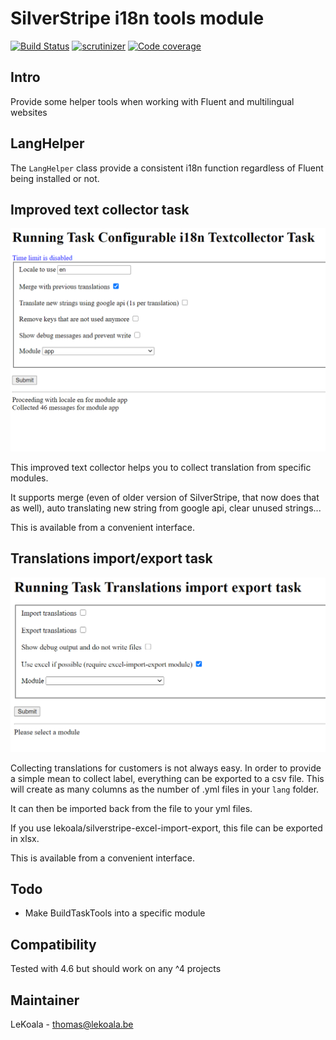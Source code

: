 # SilverStripe i18n tools module

[![Build Status](https://travis-ci.com/lekoala/silverstripe-multilingual.svg?branch=master)](https://travis-ci.com/lekoala/silverstripe-multilingual/)
[![scrutinizer](https://scrutinizer-ci.com/g/lekoala/silverstripe-multilingual/badges/quality-score.png?b=master)](https://scrutinizer-ci.com/g/lekoala/silverstripe-multilingual/)
[![Code coverage](https://codecov.io/gh/lekoala/silverstripe-multilingual/branch/master/graph/badge.svg)](https://codecov.io/gh/lekoala/silverstripe-multilingual)

## Intro

Provide some helper tools when working with Fluent and multilingual websites

## LangHelper

The `LangHelper` class provide a consistent i18n function regardless of Fluent being installed or not.

## Improved text collector task

![ConfigurableI18nTextCollectorTask](docs/ConfigurableI18nTextCollectorTask.png "ConfigurableI18nTextCollectorTask")

This improved text collector helps you to collect translation from specific modules.

It supports merge (even of older version of SilverStripe, that now does that as well), auto translating new string from google api,
clear unused strings...

This is available from a convenient interface.

## Translations import/export task

![TranslationsImportExportTask](docs/TranslationsImportExportTask.png "TranslationsImportExportTask")

Collecting translations for customers is not always easy. In order to provide a simple mean to collect label,
everything can be exported to a csv file. This will create as many columns as the number of .yml files in your `lang` folder.

It can then be imported back from the file to your yml files.

If you use lekoala/silverstripe-excel-import-export, this file can be exported in xlsx.

This is available from a convenient interface.

## Todo

- Make BuildTaskTools into a specific module

## Compatibility

Tested with 4.6 but should work on any ^4 projects

## Maintainer

LeKoala - thomas@lekoala.be
